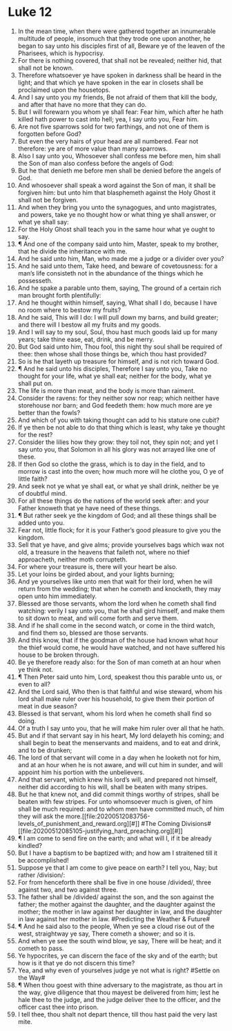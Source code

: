 ﻿# Luke  12
1. In the mean time, when there were gathered together an innumerable multitude of people, insomuch that they trode one upon another, he began to say unto his disciples first of all, Beware ye of the leaven of the Pharisees, which is hypocrisy. 
2. For there is nothing covered, that shall not be revealed; neither hid, that shall not be known. 
3. Therefore whatsoever ye have spoken in darkness shall be heard in the light; and that which ye have spoken in the ear in closets shall be proclaimed upon the housetops. 
4. And I say unto you my friends, Be not afraid of them that kill the body, and after that have no more that they can do. 
5. But I will forewarn you whom ye shall fear: Fear him, which after he hath killed hath power to cast into hell; yea, I say unto you, Fear him. 
6. Are not five sparrows sold for two farthings, and not one of them is forgotten before God? 
7. But even the very hairs of your head are all numbered. Fear not therefore: ye are of more value than many sparrows. 
8. Also I say unto you, Whosoever shall confess me before men, him shall the Son of man also confess before the angels of God: 
9. But he that denieth me before men shall be denied before the angels of God. 
10. And whosoever shall speak a word against the Son of man, it shall be forgiven him: but unto him that blasphemeth against the Holy Ghost it shall not be forgiven. 
11. And when they bring you unto the synagogues, and unto magistrates, and powers, take ye no thought how or what thing ye shall answer, or what ye shall say: 
12. For the Holy Ghost shall teach you in the same hour what ye ought to say. 
13. ¶ And one of the company said unto him, Master, speak to my brother, that he divide the inheritance with me. 
14. And he said unto him, Man, who made me a judge or a divider over you? 
15. And he said unto them, Take heed, and beware of covetousness: for a man’s life consisteth not in the abundance of the things which he possesseth. 
16. And he spake a parable unto them, saying, The ground of a certain rich man brought forth plentifully: 
17. And he thought within himself, saying, What shall I do, because I have no room where to bestow my fruits? 
18. And he said, This will I do: I will pull down my barns, and build greater; and there will I bestow all my fruits and my goods. 
19. And I will say to my soul, Soul, thou hast much goods laid up for many years; take thine ease, eat, drink, and be merry. 
20. But God said unto him, Thou fool, this night thy soul shall be required of thee: then whose shall those things be, which thou hast provided? 
21. So is he that layeth up treasure for himself, and is not rich toward God. 
22. ¶ And he said unto his disciples, Therefore I say unto you, Take no thought for your life, what ye shall eat; neither for the body, what ye shall put on. 
23. The life is more than meat, and the body is more than raiment. 
24. Consider the ravens: for they neither sow nor reap; which neither have storehouse nor barn; and God feedeth them: how much more are ye better than the fowls? 
25. And which of you with taking thought can add to his stature one cubit? 
26. If ye then be not able to do that thing which is least, why take ye thought for the rest? 
27. Consider the lilies how they grow: they toil not, they spin not; and yet I say unto you, that Solomon in all his glory was not arrayed like one of these. 
28. If then God so clothe the grass, which is to day in the field, and to morrow is cast into the oven; how much more will he clothe you, O ye of little faith? 
29. And seek not ye what ye shall eat, or what ye shall drink, neither be ye of doubtful mind. 
30. For all these things do the nations of the world seek after: and your Father knoweth that ye have need of these things. 
31. ¶ But rather seek ye the kingdom of God; and all these things shall be added unto you. 
32. Fear not, little flock; for it is your Father’s good pleasure to give you the kingdom. 
33. Sell that ye have, and give alms; provide yourselves bags which wax not old, a treasure in the heavens that faileth not, where no thief approacheth, neither moth corrupteth. 
34. For where your treasure is, there will your heart be also. 
35. Let your loins be girded about, and your lights burning; 
36. And ye yourselves like unto men that wait for their lord, when he will return from the wedding; that when he cometh and knocketh, they may open unto him immediately. 
37. Blessed are those servants, whom the lord when he cometh shall find watching: verily I say unto you, that he shall gird himself, and make them to sit down to meat, and will come forth and serve them. 
38. And if he shall come in the second watch, or come in the third watch, and find them so, blessed are those servants. 
39. And this know, that if the goodman of the house had known what hour the thief would come, he would have watched, and not have suffered his house to be broken through. 
40. Be ye therefore ready also: for the Son of man cometh at an hour when ye think not. 
41. ¶ Then Peter said unto him, Lord, speakest thou this parable unto us, or even to all? 
42. And the Lord said, Who then is that faithful and wise steward, whom his lord shall make ruler over his household, to give them their portion of meat in due season? 
43. Blessed is that servant, whom his lord when he cometh shall find so doing. 
44. Of a truth I say unto you, that he will make him ruler over all that he hath. 
45. But and if that servant say in his heart, My lord delayeth his coming; and shall begin to beat the menservants and maidens, and to eat and drink, and to be drunken; 
46. The lord of that servant will come in a day when he looketh not for him, and at an hour when he is not aware, and will cut him in sunder, and will appoint him his portion with the unbelievers. 
47. And that servant, which knew his lord’s will, and prepared not himself, neither did according to his will, shall be beaten with many stripes. 
48. But he that knew not, and did commit things worthy of stripes, shall be beaten with few stripes. For unto whomsoever much is given, of him shall be much required: and to whom men have committed much, of him they will ask the more.[[file:20200512083756-levels_of_punishment_and_reward.org][#]] 
#The Coming Divisions# [[file:20200512085105-justifying_hard_preaching.org][#]] 
49. ¶ I am come to send fire on the earth; and what will I, if it be already kindled? 
50. But I have a baptism to be baptized with; and how am I straitened till it be accomplished! 
51. Suppose ye that I am come to give peace on earth? I tell you, Nay; but rather /division/: 
52. For from henceforth there shall be five in one house /divided/, three against two, and two against three. 
53. The father shall be /divided/ against the son, and the son against the father; the mother against the daughter, and the daughter against the mother; the mother in law against her daughter in law, and the daughter in law against her mother in law.
#Predicting the Weather & Future# 
54. ¶ And he said also to the people, When ye see a cloud rise out of the west, straightway ye say, There cometh a shower; and so it is. 
55. And when ye see the south wind blow, ye say, There will be heat; and it cometh to pass. 
56. Ye hypocrites, ye can discern the face of the sky and of the earth; but how is it that ye do not discern this time? 
57. Yea, and why even of yourselves judge ye not what is right? 
#Settle on the Way#
58. ¶ When thou goest with thine adversary to the magistrate, as thou art in the way, give diligence that thou mayest be delivered from him; lest he hale thee to the judge, and the judge deliver thee to the officer, and the officer cast thee into prison. 
59. I tell thee, thou shalt not depart thence, till thou hast paid the very last mite. 
